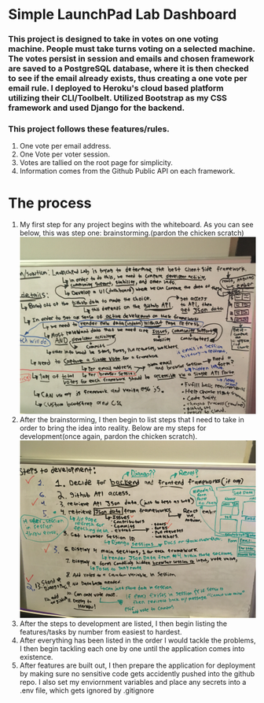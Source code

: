 # Simple LaunchPad Lab Dashboard

### This project is designed to take in votes on one voting machine. People must take turns voting on a selected machine. The votes persist in session and emails and chosen framework are saved to a PostgreSQL database, where it is then checked to see if the email already exists, thus creating a one vote per email rule. I deployed to Heroku's cloud based platform utilizing their CLI/Toolbelt. Utilized Bootstrap as my CSS framework and used Django for the backend.

### This project follows these features/rules.
1. One vote per email address.
2. One Vote per voter session.
3. Votes are tallied on the root page for simplicity.
4. Information comes from the Github Public API on each framework.

# The process

1. My first step for any project begins with the whiteboard. As you can see below, this was step one: brainstorming.(pardon the chicken scratch)
![Brainstorm Session](brainstorm.JPG)
2. After the brainstorming, I then begin to list steps that I need to take in order to bring the idea into reality. Below are my steps for development(once again, pardon the chicken scratch).
![Dev Steps](step2dev.JPG)
3. After the steps to development are listed, I then begin listing the features/tasks by number from easiest to hardest. 
4. After everything has been listed in the order I would tackle the problems, I then begin tackling each one by one until the application comes into existence. 
5. After features are built out, I then prepare the application for deployment by making sure no sensitive code gets accidently pushed into the github repo. I also set my enviornment variables and place any secrets into a .env file, which gets ignored by .gitignore




